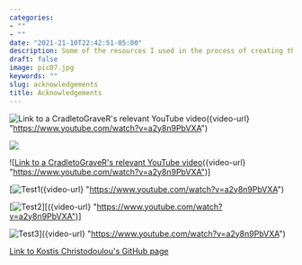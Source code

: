 ```yaml
---
categories:
- ""
- ""
date: "2021-21-10T22:42:51-05:00"
description: Some of the resources I used in the process of creating this website! 
draft: false
image: pic07.jpg
keywords: ""
slug: acknowledgements
title: Acknowledgements
---
```



![Link to a CradletoGraveR's relevant YouTube video](/img/vid.jpg)({video-url} "https://www.youtube.com/watch?v=a2y8n9PbVXA")

![](/img/vid.jpg)


![[Link to a CradletoGraveR's relevant YouTube video](/img/vid.jpg)({video-url} "https://www.youtube.com/watch?v=a2y8n9PbVXA")]


[![Test1]({/img/vid.jpg})({video-url} "https://www.youtube.com/watch?v=a2y8n9PbVXA")

[![Test2]({/img/vid.jpg})][({video-url} "https://www.youtube.com/watch?v=a2y8n9PbVXA")]

![Test3]({/img/vid.jpg})]({video-url} "https://www.youtube.com/watch?v=a2y8n9PbVXA")




[Link to Kostis Christodoulou's GitHub page](https://github.com/kostis-christodoulou/ca09.mfa2022/tree/master/website)

